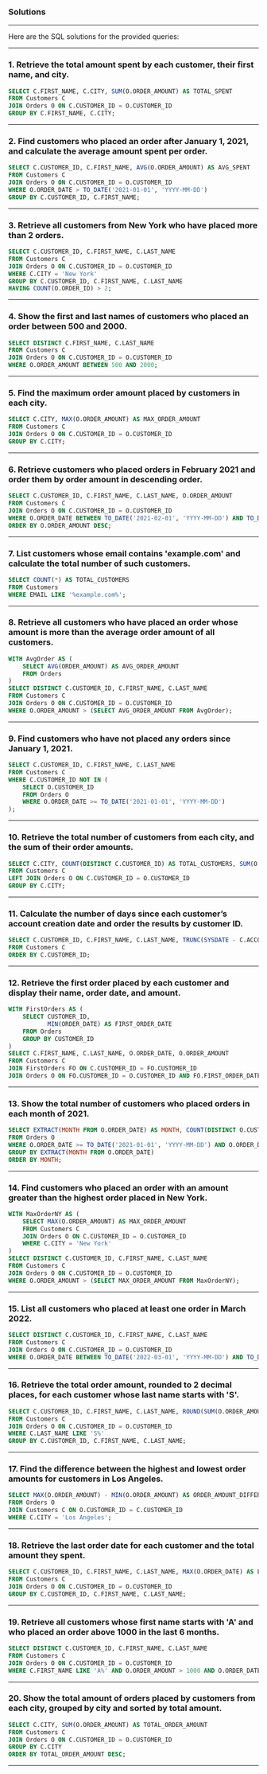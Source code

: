 ### **Solutions**

---

Here are the SQL solutions for the provided queries:

---

### 1. Retrieve the total amount spent by each customer, their first name, and city.
```sql
SELECT C.FIRST_NAME, C.CITY, SUM(O.ORDER_AMOUNT) AS TOTAL_SPENT
FROM Customers C
JOIN Orders O ON C.CUSTOMER_ID = O.CUSTOMER_ID
GROUP BY C.FIRST_NAME, C.CITY;
```

---

### 2. Find customers who placed an order after January 1, 2021, and calculate the average amount spent per order.
```sql
SELECT C.CUSTOMER_ID, C.FIRST_NAME, AVG(O.ORDER_AMOUNT) AS AVG_SPENT
FROM Customers C
JOIN Orders O ON C.CUSTOMER_ID = O.CUSTOMER_ID
WHERE O.ORDER_DATE > TO_DATE('2021-01-01', 'YYYY-MM-DD')
GROUP BY C.CUSTOMER_ID, C.FIRST_NAME;
```

---

### 3. Retrieve all customers from New York who have placed more than 2 orders.
```sql
SELECT C.CUSTOMER_ID, C.FIRST_NAME, C.LAST_NAME
FROM Customers C
JOIN Orders O ON C.CUSTOMER_ID = O.CUSTOMER_ID
WHERE C.CITY = 'New York'
GROUP BY C.CUSTOMER_ID, C.FIRST_NAME, C.LAST_NAME
HAVING COUNT(O.ORDER_ID) > 2;
```

---

### 4. Show the first and last names of customers who placed an order between 500 and 2000.
```sql
SELECT DISTINCT C.FIRST_NAME, C.LAST_NAME
FROM Customers C
JOIN Orders O ON C.CUSTOMER_ID = O.CUSTOMER_ID
WHERE O.ORDER_AMOUNT BETWEEN 500 AND 2000;
```

---

### 5. Find the maximum order amount placed by customers in each city.
```sql
SELECT C.CITY, MAX(O.ORDER_AMOUNT) AS MAX_ORDER_AMOUNT
FROM Customers C
JOIN Orders O ON C.CUSTOMER_ID = O.CUSTOMER_ID
GROUP BY C.CITY;
```

---

### 6. Retrieve customers who placed orders in February 2021 and order them by order amount in descending order.
```sql
SELECT C.CUSTOMER_ID, C.FIRST_NAME, C.LAST_NAME, O.ORDER_AMOUNT
FROM Customers C
JOIN Orders O ON C.CUSTOMER_ID = O.CUSTOMER_ID
WHERE O.ORDER_DATE BETWEEN TO_DATE('2021-02-01', 'YYYY-MM-DD') AND TO_DATE('2021-02-28', 'YYYY-MM-DD')
ORDER BY O.ORDER_AMOUNT DESC;
```

---

### 7. List customers whose email contains 'example.com' and calculate the total number of such customers.
```sql
SELECT COUNT(*) AS TOTAL_CUSTOMERS
FROM Customers
WHERE EMAIL LIKE '%example.com%';
```

---

### 8. Retrieve all customers who have placed an order whose amount is more than the average order amount of all customers.
```sql
WITH AvgOrder AS (
    SELECT AVG(ORDER_AMOUNT) AS AVG_ORDER_AMOUNT
    FROM Orders
)
SELECT DISTINCT C.CUSTOMER_ID, C.FIRST_NAME, C.LAST_NAME
FROM Customers C
JOIN Orders O ON C.CUSTOMER_ID = O.CUSTOMER_ID
WHERE O.ORDER_AMOUNT > (SELECT AVG_ORDER_AMOUNT FROM AvgOrder);
```

---

### 9. Find customers who have not placed any orders since January 1, 2021.
```sql
SELECT C.CUSTOMER_ID, C.FIRST_NAME, C.LAST_NAME
FROM Customers C
WHERE C.CUSTOMER_ID NOT IN (
    SELECT O.CUSTOMER_ID
    FROM Orders O
    WHERE O.ORDER_DATE >= TO_DATE('2021-01-01', 'YYYY-MM-DD')
);
```

---

### 10. Retrieve the total number of customers from each city, and the sum of their order amounts.
```sql
SELECT C.CITY, COUNT(DISTINCT C.CUSTOMER_ID) AS TOTAL_CUSTOMERS, SUM(O.ORDER_AMOUNT) AS TOTAL_ORDER_AMOUNT
FROM Customers C
LEFT JOIN Orders O ON C.CUSTOMER_ID = O.CUSTOMER_ID
GROUP BY C.CITY;
```

---

### 11. Calculate the number of days since each customer’s account creation date and order the results by customer ID.
```sql
SELECT C.CUSTOMER_ID, C.FIRST_NAME, C.LAST_NAME, TRUNC(SYSDATE - C.ACCOUNT_CREATION_DATE) AS DAYS_SINCE_CREATION
FROM Customers C
ORDER BY C.CUSTOMER_ID;
```

---

### 12. Retrieve the first order placed by each customer and display their name, order date, and amount.
```sql
WITH FirstOrders AS (
    SELECT CUSTOMER_ID, 
           MIN(ORDER_DATE) AS FIRST_ORDER_DATE
    FROM Orders
    GROUP BY CUSTOMER_ID
)
SELECT C.FIRST_NAME, C.LAST_NAME, O.ORDER_DATE, O.ORDER_AMOUNT
FROM Customers C
JOIN FirstOrders FO ON C.CUSTOMER_ID = FO.CUSTOMER_ID
JOIN Orders O ON FO.CUSTOMER_ID = O.CUSTOMER_ID AND FO.FIRST_ORDER_DATE = O.ORDER_DATE;
```

---

### 13. Show the total number of customers who placed orders in each month of 2021.
```sql
SELECT EXTRACT(MONTH FROM O.ORDER_DATE) AS MONTH, COUNT(DISTINCT O.CUSTOMER_ID) AS TOTAL_CUSTOMERS
FROM Orders O
WHERE O.ORDER_DATE >= TO_DATE('2021-01-01', 'YYYY-MM-DD') AND O.ORDER_DATE < TO_DATE('2022-01-01', 'YYYY-MM-DD')
GROUP BY EXTRACT(MONTH FROM O.ORDER_DATE)
ORDER BY MONTH;
```

---

### 14. Find customers who placed an order with an amount greater than the highest order placed in New York.
```sql
WITH MaxOrderNY AS (
    SELECT MAX(O.ORDER_AMOUNT) AS MAX_ORDER_AMOUNT
    FROM Customers C
    JOIN Orders O ON C.CUSTOMER_ID = O.CUSTOMER_ID
    WHERE C.CITY = 'New York'
)
SELECT DISTINCT C.CUSTOMER_ID, C.FIRST_NAME, C.LAST_NAME
FROM Customers C
JOIN Orders O ON C.CUSTOMER_ID = O.CUSTOMER_ID
WHERE O.ORDER_AMOUNT > (SELECT MAX_ORDER_AMOUNT FROM MaxOrderNY);
```

---

### 15. List all customers who placed at least one order in March 2022.
```sql
SELECT DISTINCT C.CUSTOMER_ID, C.FIRST_NAME, C.LAST_NAME
FROM Customers C
JOIN Orders O ON C.CUSTOMER_ID = O.CUSTOMER_ID
WHERE O.ORDER_DATE BETWEEN TO_DATE('2022-03-01', 'YYYY-MM-DD') AND TO_DATE('2022-03-31', 'YYYY-MM-DD');
```

---

### 16. Retrieve the total order amount, rounded to 2 decimal places, for each customer whose last name starts with 'S'.
```sql
SELECT C.CUSTOMER_ID, C.FIRST_NAME, C.LAST_NAME, ROUND(SUM(O.ORDER_AMOUNT), 2) AS TOTAL_ORDER_AMOUNT
FROM Customers C
JOIN Orders O ON C.CUSTOMER_ID = O.CUSTOMER_ID
WHERE C.LAST_NAME LIKE 'S%'
GROUP BY C.CUSTOMER_ID, C.FIRST_NAME, C.LAST_NAME;
```

---

### 17. Find the difference between the highest and lowest order amounts for customers in Los Angeles.
```sql
SELECT MAX(O.ORDER_AMOUNT) - MIN(O.ORDER_AMOUNT) AS ORDER_AMOUNT_DIFFERENCE
FROM Orders O
JOIN Customers C ON O.CUSTOMER_ID = C.CUSTOMER_ID
WHERE C.CITY = 'Los Angeles';
```

---

### 18. Retrieve the last order date for each customer and the total amount they spent.
```sql
SELECT C.CUSTOMER_ID, C.FIRST_NAME, C.LAST_NAME, MAX(O.ORDER_DATE) AS LAST_ORDER_DATE, SUM(O.ORDER_AMOUNT) AS TOTAL_SPENT
FROM Customers C
JOIN Orders O ON C.CUSTOMER_ID = O.CUSTOMER_ID
GROUP BY C.CUSTOMER_ID, C.FIRST_NAME, C.LAST_NAME;
```

---

### 19. Retrieve all customers whose first name starts with 'A' and who placed an order above 1000 in the last 6 months.
```sql
SELECT DISTINCT C.CUSTOMER_ID, C.FIRST_NAME, C.LAST_NAME
FROM Customers C
JOIN Orders O ON C.CUSTOMER_ID = O.CUSTOMER_ID
WHERE C.FIRST_NAME LIKE 'A%' AND O.ORDER_AMOUNT > 1000 AND O.ORDER_DATE >= ADD_MONTHS(SYSDATE, -6);
```

---

### 20. Show the total amount of orders placed by customers from each city, grouped by city and sorted by total amount.
```sql
SELECT C.CITY, SUM(O.ORDER_AMOUNT) AS TOTAL_ORDER_AMOUNT
FROM Customers C
JOIN Orders O ON C.CUSTOMER_ID = O.CUSTOMER_ID
GROUP BY C.CITY
ORDER BY TOTAL_ORDER_AMOUNT DESC;
```

---


